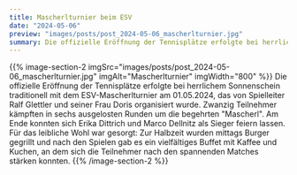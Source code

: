 ```yaml
---
title: Mascherlturnier beim ESV
date: "2024-05-06"
preview: "images/posts/post_2024-05-06_mascherlturnier.jpg"
summary: Die offizielle Eröffnung der Tennisplätze erfolgte bei herrlichem Sonnenschein traditionell mit dem ESV-Mascherlturnier am 01.05.2024, das von Spielleiter Ralf Glettler und seiner Frau Do...
---
```


{{% image-section-2 imgSrc="images/posts/post_2024-05-06_mascherlturnier.jpg" imgAlt="Mascherlturnier" imgWidth="800" %}}
Die offizielle Eröffnung der Tennisplätze erfolgte bei herrlichem Sonnenschein traditionell mit dem ESV-Mascherlturnier am 01.05.2024, das von Spielleiter Ralf Glettler und seiner Frau Doris organisiert wurde. Zwanzig Teilnehmer kämpften in sechs ausgelosten Runden um die begehrten "Mascherl". Am Ende konnten sich Erika Dittrich und Marco Dellnitz als Sieger feiern lassen. Für das leibliche Wohl war gesorgt: Zur Halbzeit wurden mittags Burger gegrillt und nach den Spielen gab es ein vielfältiges Buffet mit Kaffee und Kuchen, an dem sich die Teilnehmer nach den spannenden Matches stärken konnten.
{{% /image-section-2 %}}
